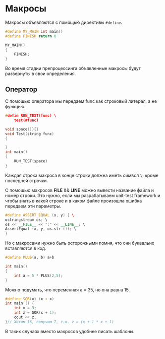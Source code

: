 # Макросы
Макросы объявляются с помощью директивы `#define`.

```cpp
#define MY_MAIN int main()
#define FINISH return 0

MY_MAIN()
{
	FINISH;
}
```

Во время стадии препроцессинга объявленные макросы будут развернуты в свои определения.

## Оператор 
С помощью оператора мы передаем func как строковый литерал, а не функцию.

```cpp
#defin RUN_TEST(func) \
	test(#func)

void space()}{}
void Test(string func)
{

}
int main()
{
	RUN_TEST(space)
}
```
Каждая строка макроса в конце строки должна иметь символ `\`, кроме последней строчки.

С помощью макросов __FILE__ && __LINE__ можно вывести название файла и номер строки. Это нужно, если мы разрабатываем unit-test framework и чтобы знать в какой строке и в каком файле произошла ошибка передаем эти параметры.

```cpp
#define ASSERT_EQUAL (x, y) { \ 
ostringstream os; \ 
os << __FILE__ << ":" << __LINE__; \ 
AssertEqual (x, y, os.str ()); \ 
}
```

Но с макросами нужно быть осторожными помня, что они буквально вставляются в код.

```cpp
#define PLUS(a, b) a+b

int main()
{
	int a = 5 * PLUS(2,5);
}
```

Можно подумать, что переменная a = 35, но она равна 15.

```cpp
#define SQR(x) (x ∗ x)
int main () { 
	int x = 3; 
	int z = SQR(x + 1); 
	cout << z; 
}// Хотим 16, получим 7, т.к. z = (x + 1 * x + 1)
```

В таких случаях вместо макросов удобнее писать шаблоны.